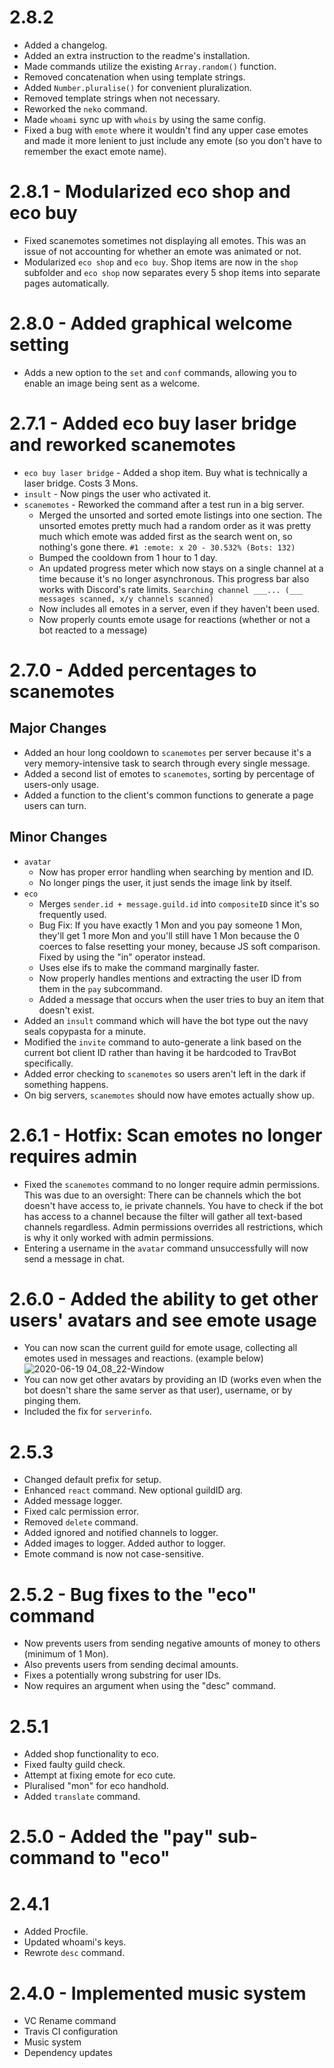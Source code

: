 # 2.8.2
- Added a changelog.
- Added an extra instruction to the readme's installation.
- Made commands utilize the existing `Array.random()` function.
- Removed concatenation when using template strings.
- Added `Number.pluralise()` for convenient pluralization.
- Removed template strings when not necessary.
- Reworked the `neko` command.
- Made `whoami` sync up with `whois` by using the same config.
- Fixed a bug with `emote` where it wouldn't find any upper case emotes and made it more lenient to just include any emote (so you don't have to remember the exact emote name).

# 2.8.1 - Modularized eco shop and eco buy
- Fixed scanemotes sometimes not displaying all emotes. This was an issue of not accounting for whether an emote was animated or not.
- Modularized `eco shop` and `eco buy`. Shop items are now in the `shop` subfolder and `eco shop` now separates every 5 shop items into separate pages automatically.

# 2.8.0 - Added graphical welcome setting
- Adds a new option to the `set` and `conf` commands, allowing you to enable an image being sent as a welcome.

# 2.7.1 - Added eco buy laser bridge and reworked scanemotes
- `eco buy laser bridge` - Added a shop item. Buy what is technically a laser bridge. Costs 3 Mons.
- `insult` - Now pings the user who activated it.
- `scanemotes` - Reworked the command after a test run in a big server.
	- Merged the unsorted and sorted emote listings into one section. The unsorted emotes pretty much had a random order as it was pretty much which emote was added first as the search went on, so nothing's gone there. `#1 :emote: x 20 - 30.532% (Bots: 132)`
	- Bumped the cooldown from 1 hour to 1 day.
	- An updated progress meter which now stays on a single channel at a time because it's no longer asynchronous. This progress bar also works with Discord's rate limits. `Searching channel ___... (___ messages scanned, x/y channels scanned)`
	- Now includes all emotes in a server, even if they haven't been used.
	- Now properly counts emote usage for reactions (whether or not a bot reacted to a message)

# 2.7.0 - Added percentages to scanemotes
## Major Changes
- Added an hour long cooldown to `scanemotes` per server because it's a very memory-intensive task to search through every single message.
- Added a second list of emotes to `scanemotes`, sorting by percentage of users-only usage.
- Added a function to the client's common functions to generate a page users can turn.
## Minor Changes
- `avatar`
	- Now has proper error handling when searching by mention and ID.
	- No longer pings the user, it just sends the image link by itself.
- `eco`
	- Merges `sender.id + message.guild.id` into `compositeID` since it's so frequently used.
	- Bug Fix: If you have exactly 1 Mon and you pay someone 1 Mon, they'll get 1 more Mon and you'll still have 1 Mon because the 0 coerces to false resetting your money, because JS soft comparison. Fixed by using the "in" operator instead.
	- Uses else ifs to make the command marginally faster.
	- Now properly handles mentions and extracting the user ID from them in the `pay` subcommand.
	- Added a message that occurs when the user tries to buy an item that doesn't exist.
- Added an `insult` command which will have the bot type out the navy seals copypasta for a minute.
- Modified the `invite` command to auto-generate a link based on the current bot client ID rather than having it be hardcoded to TravBot specifically.
- Added error checking to `scanemotes` so users aren't left in the dark if something happens.
- On big servers, `scanemotes` should now have emotes actually show up.

# 2.6.1 - Hotfix: Scan emotes no longer requires admin
- Fixed the `scanemotes` command to no longer require admin permissions. This was due to an oversight: There can be channels which the bot doesn't have access to, ie private channels. You have to check if the bot has access to a channel because the filter will gather all text-based channels regardless. Admin permissions overrides all restrictions, which is why it only worked with admin permissions.
- Entering a username in the `avatar` command unsuccessfully will now send a message in chat.

# 2.6.0 - Added the ability to get other users' avatars and see emote usage
- You can now scan the current guild for emote usage, collecting all emotes used in messages and reactions. (example below)
![2020-06-19 04_08_22-Window](https://user-images.githubusercontent.com/44940783/85116219-98a69280-b1e2-11ea-9246-b8f5ff2537ea.png)
- You can now get other avatars by providing an ID (works even when the bot doesn't share the same server as that user), username, or by pinging them.
- Included the fix for `serverinfo`.

# 2.5.3
- Changed default prefix for setup.
- Enhanced `react` command. New optional guildID arg.
- Added message logger.
- Fixed calc permission error.
- Removed `delete` command.
- Added ignored and notified channels to logger.
- Added images to logger. Added author to logger.
- Emote command is now not case-sensitive.

# 2.5.2 - Bug fixes to the "eco" command
- Now prevents users from sending negative amounts of money to others (minimum of 1 Mon).
- Also prevents users from sending decimal amounts.
- Fixes a potentially wrong substring for user IDs.
- Now requires an argument when using the "desc" command.

# 2.5.1
- Added shop functionality to eco.
- Fixed faulty guild check.
- Attempt at fixing emote for eco cute.
- Pluralised "mon" for eco handhold.
- Added `translate` command.

# 2.5.0 - Added the "pay" sub-command to "eco"

# 2.4.1
- Added Procfile.
- Updated whoami's keys.
- Rewrote `desc` command.

# 2.4.0 - Implemented music system
- VC Rename command
- Travis CI configuration
- Music system
- Dependency updates